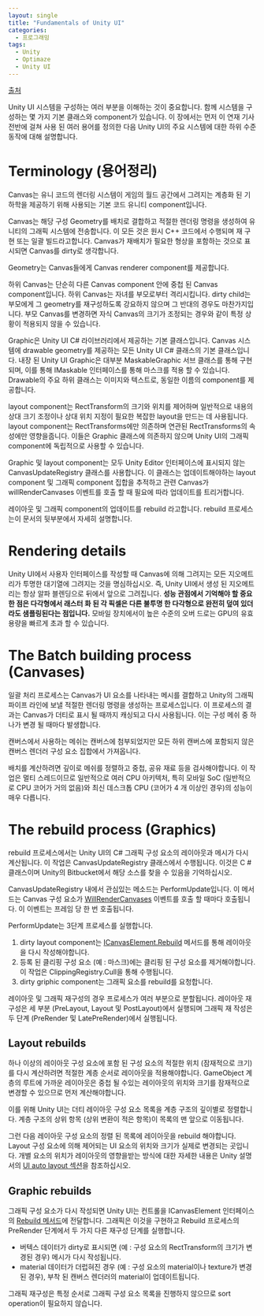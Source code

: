 ```yaml
---
layout: single
title: "Fundamentals of Unity UI"
categories: 
  - 프로그래밍
tags:
  - Unity
  - Optimaze
  - Unity UI
---
```


[출처](https://unity3d.com/learn/tutorials/topics/best-practices/fundamentals-unity-ui?playlist=30089)

Unity UI 시스템을 구성하는 여러 부분을 이해하는 것이 중요합니다. 함께 시스템을 구성하는 몇 가지 기본 클래스와 component가 있습니다. 이 장에서는 먼저 이 연재 기사 전반에 걸쳐 사용 된 여러 용어를 정의한 다음 Unity UI의 주요 시스템에 대한 하위 수준 동작에 대해 설명합니다.

# Terminology (용어정리)
Canvas는 유니 코드의 렌더링 시스템이 게임의 월드 공간에서 그려지는 계층화 된 기하학을 제공하기 위해 사용되는 기본 코드 유니티 component입니다.

Canvas는 해당 구성 Geometry를 배치로 결합하고 적절한 렌더링 명령을 생성하여 유니티의 그래픽 시스템에 전송합니다. 이 모든 것은 원시 C++ 코드에서 수행되며 재 구현 또는 일괄 빌드라고합니다. Canvas가 재배치가 필요한 형상을 포함하는 것으로 표시되면 Canvas를 dirty로 생각합니다.

Geometry는 Canvas들에게 Canvas renderer component를 제공합니다.

하위 Canvas는 단순히 다른 Canvas component 안에 중첩 된 Canvas component입니다. 하위 Canvas는 자녀를 부모로부터 격리시킵니다. dirty child는 부모에게 그 geometry를 재구성하도록 강요하지 않으며 그 반대의 경우도 마찬가지입니다. 부모 Canvas를 변경하면 자식 Canvas의 크기가 조정되는 경우와 같이 특정 상황이 적용되지 않을 수 있습니다.

Graphic은 Unity UI C# 라이브러리에서 제공하는 기본 클래스입니다. Canvas 시스템에 drawable geometry를 제공하는 모든 Unity UI C# 클래스의 기본 클래스입니다. 내장 된 Unity UI Graphic은 대부분 MaskableGraphic 서브 클래스를 통해 구현되며, 이를 통해 IMaskable 인터페이스를 통해 마스크를 적용 할 수 있습니다. Drawable의 주요 하위 클래스는 이미지와 텍스트로, 동일한 이름의 component를 제공합니다.

layout component는 RectTransform의 크기와 위치를 제어하며 일반적으로 내용의 상대 크기 조정이나 상대 위치 지정이 필요한 복잡한 layout을 만드는 데 사용됩니다. layout component는 RectTransforms에만 의존하며 연관된 RectTransforms의 속성에만 영향을줍니다. 이들은 Graphic 클래스에 의존하지 않으며 Unity UI의 그래픽 component에 독립적으로 사용할 수 있습니다.

Graphic 및 layout component는 모두 Unity Editor 인터페이스에 표시되지 않는 CanvasUpdateRegistry 클래스를 사용합니다. 이 클래스는 업데이트해야하는 layout component 및 그래픽 component 집합을 추적하고 관련 Canvas가 willRenderCanvases 이벤트를 호출 할 때 필요에 따라 업데이트를 트리거합니다.

레이아웃 및 그래픽 component의 업데이트를 rebuild 라고합니다. rebuild 프로세스는이 문서의 뒷부분에서 자세히 설명합니다.

# Rendering details
Unity UI에서 사용자 인터페이스를 작성할 때 Canvas에 의해 그려지는 모든 지오메트리가 투명한 대기열에 그려지는 것을 명심하십시오. 즉, Unity UI에서 생성 된 지오메트리는 항상 알파 블렌딩으로 뒤에서 앞으로 그려집니다. **성능 관점에서 기억해야 할 중요한 점은 다각형에서 래스터 화 된 각 픽셀은 다른 불투명 한 다각형으로 완전히 덮여 있더라도 샘플링된다는 점입니다.** 모바일 장치에서이 높은 수준의 오버 드로는 GPU의 유효 용량을 빠르게 초과 할 수 있습니다.

# The Batch building process (Canvases)
일괄 처리 프로세스는 Canvas가 UI 요소를 나타내는 메시를 결합하고 Unity의 그래픽 파이프 라인에 보낼 적절한 렌더링 명령을 생성하는 프로세스입니다. 이 프로세스의 결과는 Canvas가 더티로 표시 될 때까지 캐싱되고 다시 사용됩니다. 이는 구성 메쉬 중 하나가 변경 될 때마다 발생합니다.

캔버스에서 사용하는 메쉬는 캔버스에 첨부되었지만 모든 하위 캔버스에 포함되지 않은 캔버스 렌더러 구성 요소 집합에서 가져옵니다.

배치를 계산하려면 깊이로 메쉬를 정렬하고 중첩, 공유 재료 등을 검사해야합니다. 이 작업은 멀티 스레드이므로 일반적으로 여러 CPU 아키텍처, 특히 모바일 SoC (일반적으로 CPU 코어가 거의 없음)와 최신 데스크톱 CPU (코어가 4 개 이상인 경우)의 성능이 매우 다릅니다.

# The rebuild process (Graphics)
rebuild 프로세스에서는 Unity UI의 C# 그래픽 구성 요소의 레이아웃과 메시가 다시 계산됩니다. 이 작업은 CanvasUpdateRegistry 클래스에서 수행됩니다. 이것은 C # 클래스이며 Unity의 Bitbucket에서 해당 소스를 찾을 수 있음을 기억하십시오.

CanvasUpdateRegistry 내에서 관심있는 메소드는 PerformUpdate입니다. 이 메서드는 Canvas 구성 요소가 [WillRenderCanvases](https://docs.unity3d.com/ScriptReference/Canvas-willRenderCanvases.html?_ga=2.209047762.1352180690.1551968663-1507229146.1546094146) 이벤트를 호출 할 때마다 호출됩니다. 이 이벤트는 프레임 당 한 번 호출됩니다.

PerformUpdate는 3단계 프로세스를 실행합니다.
1. dirty layout component는 [ICanvasElement.Rebuild](https://docs.unity3d.com/ScriptReference/UI.ICanvasElement.Rebuild.html?_ga=2.251072710.1352180690.1551968663-1507229146.1546094146) 메서드를 통해 레이아웃을 다시 작성해야합니다.
2. 등록 된 클리핑 구성 요소 (예 : 마스크)에는 클리핑 된 구성 요소를 제거해야합니다. 이 작업은 ClippingRegistry.Cull을 통해 수행됩니다.
3. dirty griphic component는 그래픽 요소를 rebuild를 요청합니다.

레이아웃 및 그래픽 재구성의 경우 프로세스가 여러 부분으로 분할됩니다. 레이아웃 재구성은 세 부분 (PreLayout, Layout 및 PostLayout)에서 실행되며 그래픽 재 작성은 두 단계 (PreRender 및 LatePreRender)에서 실행됩니다.

## Layout rebuilds
하나 이상의 레이아웃 구성 요소에 포함 된 구성 요소의 적절한 위치 (잠재적으로 크기)를 다시 계산하려면 적절한 계층 순서로 레이아웃을 적용해야합니다. GameObject 계층의 루트에 가까운 레이아웃은 중첩 될 수있는 레이아웃의 위치와 크기를 잠재적으로 변경할 수 있으므로 먼저 계산해야합니다.

이를 위해 Unity UI는 더티 레이아웃 구성 요소 목록을 계층 구조의 깊이별로 정렬합니다. 계층 구조의 상위 항목 (상위 변환이 적은 항목)이 목록의 맨 앞으로 이동됩니다.

그런 다음 레이아웃 구성 요소의 정렬 된 목록에 레이아웃을 rebuild 해야합니다. Layout 구성 요소에 의해 제어되는 UI 요소의 위치와 크기가 실제로 변경되는 곳입니다. 개별 요소의 위치가 레이아웃의 영향을받는 방식에 대한 자세한 내용은 Unity 설명서의 [UI auto layout 섹션](https://docs.unity3d.com/Manual/UIAutoLayout.html?_ga=2.85760217.1352180690.1551968663-1507229146.1546094146)을 참조하십시오.

## Graphic rebuilds
그래픽 구성 요소가 다시 작성되면 Unity UI는 컨트롤을 ICanvasElement 인터페이스의 [Rebuild 메서드](https://docs.unity3d.com/ScriptReference/UI.ICanvasElement.Rebuild.html?_ga=2.207540819.1352180690.1551968663-1507229146.1546094146)에 전달합니다. 그래픽은 이것을 구현하고 Rebuild 프로세스의 PreRender 단계에서 두 가지 다른 재구성 단계를 실행합니다.
* 버텍스 데이터가 dirty로 표시되면 (예 : 구성 요소의 RectTransform의 크기가 변경된 경우) 메시가 다시 작성됩니다.
* material 데이터가 더럽혀진 경우 (예 : 구성 요소의 material이나 texture가 변경된 경우), 부착 된 캔버스 렌더러의 material이 업데이트됩니다.

그래픽 재구성은 특정 순서로 그래픽 구성 요소 목록을 진행하지 않으므로 sort operation이 필요하지 않습니다.